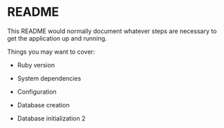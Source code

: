 # README

This README would normally document whatever steps are necessary to get the
application up and running.

Things you may want to cover:

* Ruby version

* System dependencies

* Configuration

* Database creation

* Database initialization
2
